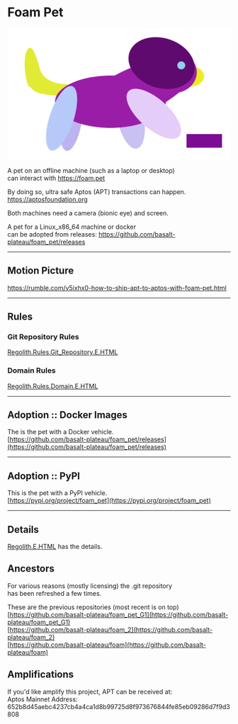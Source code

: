 


# Foam Pet
![Foam Pet](vehicles_frontend/sveltenetics/static/pictures/Foam_Pet_0001.svg)

A pet on an offline machine (such as a laptop or desktop)  
can interact with https://foam.pet

By doing so, ultra safe Aptos (APT) transactions can happen.  
https://aptosfoundation.org

Both machines need a camera (bionic eye) and screen.  

A pet for a Linux_x86_64 machine or docker     
can be adopted from releases:
https://github.com/basalt-plateau/foam_pet/releases

----

## Motion Picture
https://rumble.com/v5ixhx0-how-to-ship-apt-to-aptos-with-foam-pet.html

----

## Rules
### Git Repository Rules
[Regolith.Rules.Git_Repository.E.HTML](Regolith.Rules.Git_Repository.E.HTML)

### Domain Rules
[Regolith.Rules.Domain.E.HTML](Regolith.Rules.Domain.E.HTML)


----

## Adoption :: Docker Images  
The is the pet with a Docker vehicle.      
[https://github.com/basalt-plateau/foam_pet/releases](https://github.com/basalt-plateau/foam_pet/releases)

----

## Adoption :: PyPI
This is the pet with a PyPI vehicle.    
[https://pypi.org/project/foam_pet](https://pypi.org/project/foam_pet)

----

## Details
[Regolith.E.HTML](Regolith.E.HTML) has the details.  


## Ancestors  
For various reasons (mostly licensing) the .git repository   
has been refreshed a few times.   
   
These are the previous repositories (most recent is on top)  
[https://github.com/basalt-plateau/foam_pet_G1](https://github.com/basalt-plateau/foam_pet_G1)    
[https://github.com/basalt-plateau/foam_2](https://github.com/basalt-plateau/foam_2)    
[https://github.com/basalt-plateau/foam](https://github.com/basalt-plateau/foam)

## Amplifications
If you'd like amplify this project, APT can be received at:   
Aptos Mainnet Address: 652b8d45aebc4237cb4a4ca1d8b99725d8f973676844fe85eb09286d7f9d3808









